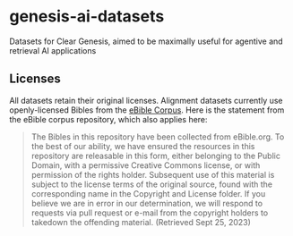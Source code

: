 # genesis-ai-datasets

Datasets for Clear Genesis, aimed to be maximally useful for agentive and retrieval AI applications

## Licenses

All datasets retain their original licenses. Alignment datasets currently use openly-licensed Bibles from the [eBible Corpus](https://github.com/BibleNLP/ebible). Here is the statement from the eBible corpus repository, which also applies here:

> The Bibles in this repository have been collected from eBible.org. To the best of our ability, we have ensured the resources in this repository are releasable in this form, either belonging to the Public Domain, with a permissive Creative Commons license, or with permission of the rights holder. Subsequent use of this material is subject to the license terms of the original source, found with the corresponding name in the Copyright and License folder. If you believe we are in error in our determination, we will respond to requests via pull request or e-mail from the copyright holders to takedown the offending material. (Retrieved Sept 25, 2023)
